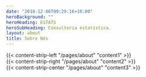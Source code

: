 ```yaml
---
date: "2018-12-06T09:29:16+10:00"
heroBackground: ""
heroHeading: ESTATS
heroSubHeading: Consultoria estatística.
layout: about
title: Sobre Nós
---
```


<div>
{{< content-strip-left "/pages/about" "content1" >}}
</div>
<div>
{{< content-strip-right "/pages/about" "content2" >}}
</div>
<div>
{{< content-strip-center "/pages/about" "content3" >}}
</div>